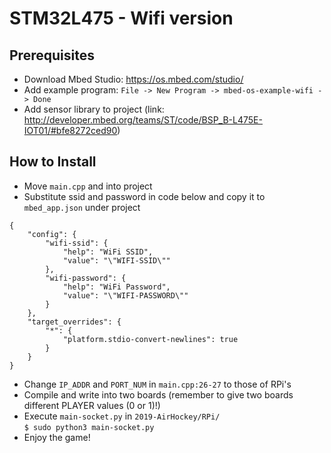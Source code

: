 # STM32L475 - Wifi version
## Prerequisites
* Download Mbed Studio: https://os.mbed.com/studio/
* Add example program: `File -> New Program -> mbed-os-example-wifi -> Done`
* Add sensor library to project (link: http://developer.mbed.org/teams/ST/code/BSP_B-L475E-IOT01/#bfe8272ced90)

## How to Install
* Move `main.cpp` and into project
* Substitute ssid and password in code below and copy it to `mbed_app.json` under project
```
{
    "config": {
        "wifi-ssid": {
            "help": "WiFi SSID",
            "value": "\"WIFI-SSID\""
        },
        "wifi-password": {
            "help": "WiFi Password",
            "value": "\"WIFI-PASSWORD\""
        }
    },
    "target_overrides": {
        "*": {
            "platform.stdio-convert-newlines": true
        }
    }
}
```
* Change `IP_ADDR` and `PORT_NUM` in `main.cpp:26-27` to those of RPi's
* Compile and write into two boards (remember to give two boards different PLAYER values (0 or 1)!)
* Execute `main-socket.py` in `2019-AirHockey/RPi/`  
```$ sudo python3 main-socket.py```
* Enjoy the game!

